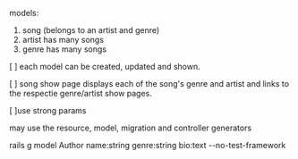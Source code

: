 models:
1. song (belongs to an artist and genre)
2. artist has many songs
3. genre has many songs


[ ] each model can be created, updated and shown.

[ ] song show page displays each of the song's genre and artist and links to the respectie genre/artist show pages.

[ ]use strong params


may use the resource, model, migration and controller generators

rails g model Author name:string genre:string bio:text --no-test-framework